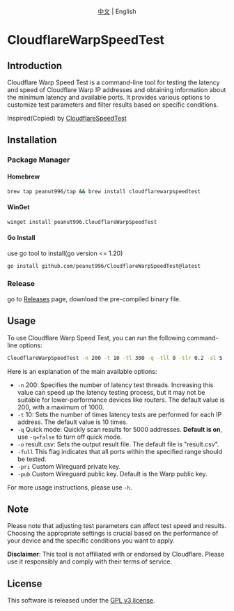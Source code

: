 <p align="center">
   <br> <a href="README_EN.md">中文</a> | English
</p>

# CloudflareWarpSpeedTest

## Introduction
Cloudflare Warp Speed Test is a command-line tool for testing the latency and speed of Cloudflare Warp IP addresses and obtaining information about the minimum latency and available ports. It provides various options to customize test parameters and filter results based on specific conditions.

Inspired(Copied) by [CloudflareSpeedTest](https://github.com/XIU2/CloudflareSpeedTest)

## Installation

### Package Manager
#### Homebrew
```bash
brew tap peanut996/tap && brew install cloudflarewarpspeedtest
```

#### WinGet
```bash
winget install peanut996.CloudflareWarpSpeedTest
```

#### Go Install
use go tool to install(go version <= 1.20)

```bash
go install github.com/peanut996/CloudflareWarpSpeedTest@latest
```

### Release
go to [Releases](https://github.com/peanut996/CloudflareWarpSpeedTest/releases) page, download the pre-compiled binary file.


## Usage

To use Cloudflare Warp Speed Test, you can run the following command-line options:

```bash
CloudflareWarpSpeedTest -n 200 -t 10 -tl 300 -q -tll 0 -tlr 0.2 -sl 5 -p 10 -f ip.txt -ip 1.1.1.1 -o result.csv -full
```

Here is an explanation of the main available options:

  + `-n`    200: Specifies the number of latency test threads. Increasing this value can speed up the latency testing process, but it may not be suitable for lower-performance devices like routers. The default value is 200, with a maximum of 1000.
  + `-t`    10: Sets the number of times latency tests are performed for each IP address. The default value is 10 times.
  + `-q`    Quick mode: Quickly scan results for 5000 addresses. **Default is on**, use `-q=false` to turn off quick mode.
  + `-o`    result.csv: Sets the output result file. The default file is \"result.csv\".
  + `-full` This flag indicates that all ports within the specified range should be tested.
  + `-pri`  Custom Wireguard private key.
  + `-pub`  Custom Wireguard public key. Default is the Warp public key.
  
For more usage instructions, please use `-h`.
  
## Note

Please note that adjusting test parameters can affect test speed and results. Choosing the appropriate settings is crucial based on the performance of your device and the specific conditions you want to apply.

**Disclaimer**: This tool is not affiliated with or endorsed by Cloudflare. Please use it responsibly and comply with their terms of service.

## License

This software is released under the [GPL v3 license](LICENSE).

